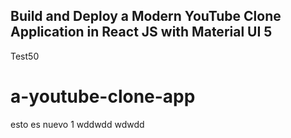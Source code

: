 ## Build and Deploy a Modern YouTube Clone Application in React JS with Material UI 5
Test50
# a-youtube-clone-app
esto es nuevo 1 wddwdd wdwdd
